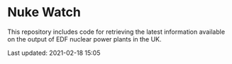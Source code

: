 # Nuke Watch

This repository includes code for retrieving the latest information available on the output of EDF nuclear power plants in the UK.

Last updated: 2021-02-18 15:05